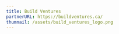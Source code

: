 ```yaml
---
title: Build Ventures
partnerURL: https://buildventures.ca/
thumnail: /assets/build_ventures_logo.png
---
```


